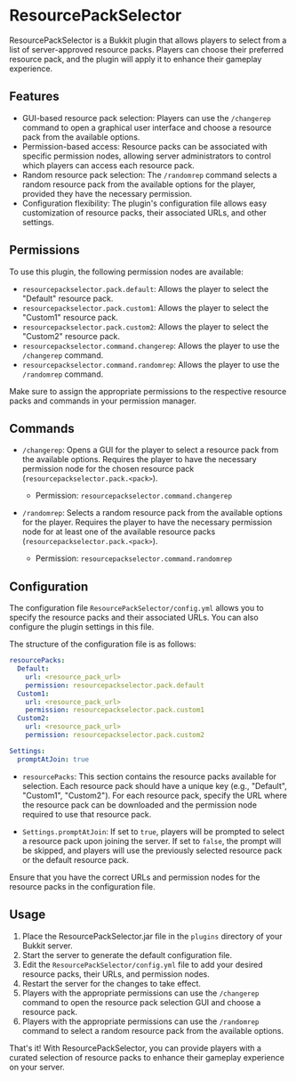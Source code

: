 # ResourcePackSelector

ResourcePackSelector is a Bukkit plugin that allows players to select from a list of server-approved resource packs. Players can choose their preferred resource pack, and the plugin will apply it to enhance their gameplay experience.

## Features

- GUI-based resource pack selection: Players can use the `/changerep` command to open a graphical user interface and choose a resource pack from the available options.
- Permission-based access: Resource packs can be associated with specific permission nodes, allowing server administrators to control which players can access each resource pack.
- Random resource pack selection: The `/randomrep` command selects a random resource pack from the available options for the player, provided they have the necessary permission.
- Configuration flexibility: The plugin's configuration file allows easy customization of resource packs, their associated URLs, and other settings.

## Permissions

To use this plugin, the following permission nodes are available:

- `resourcepackselector.pack.default`: Allows the player to select the "Default" resource pack.
- `resourcepackselector.pack.custom1`: Allows the player to select the "Custom1" resource pack.
- `resourcepackselector.pack.custom2`: Allows the player to select the "Custom2" resource pack.
- `resourcepackselector.command.changerep`: Allows the player to use the `/changerep` command.
- `resourcepackselector.command.randomrep`: Allows the player to use the `/randomrep` command.

Make sure to assign the appropriate permissions to the respective resource packs and commands in your permission manager.

## Commands

- `/changerep`: Opens a GUI for the player to select a resource pack from the available options. Requires the player to have the necessary permission node for the chosen resource pack (`resourcepackselector.pack.<pack>`).
  - Permission: `resourcepackselector.command.changerep`

- `/randomrep`: Selects a random resource pack from the available options for the player. Requires the player to have the necessary permission node for at least one of the available resource packs (`resourcepackselector.pack.<pack>`).
  - Permission: `resourcepackselector.command.randomrep`

## Configuration

The configuration file `ResourcePackSelector/config.yml` allows you to specify the resource packs and their associated URLs. You can also configure the plugin settings in this file.

The structure of the configuration file is as follows:

```yaml
resourcePacks:
  Default:
    url: <resource_pack_url>
    permission: resourcepackselector.pack.default
  Custom1:
    url: <resource_pack_url>
    permission: resourcepackselector.pack.custom1
  Custom2:
    url: <resource_pack_url>
    permission: resourcepackselector.pack.custom2

Settings:
  promptAtJoin: true
```

- `resourcePacks`: This section contains the resource packs available for selection. Each resource pack should have a unique key (e.g., "Default", "Custom1", "Custom2"). For each resource pack, specify the URL where the resource pack can be downloaded and the permission node required to use that resource pack.

- `Settings.promptAtJoin`: If set to `true`, players will be prompted to select a resource pack upon joining the server. If set to `false`, the prompt will be skipped, and players will use the previously selected resource pack or the default resource pack.

Ensure that you have the correct URLs and permission nodes for the resource packs in the configuration file.

## Usage

1. Place the ResourcePackSelector.jar file in the `plugins` directory of your Bukkit server.
2. Start the server to generate the default configuration file.
3. Edit the `ResourcePackSelector/config.yml` file to add your desired resource packs, their URLs, and permission nodes.
4. Restart the server for the changes to take effect.
5. Players with the appropriate permissions can use the `/changerep` command to open the resource pack selection GUI and choose a resource pack.
6. Players with the appropriate permissions can use the `/randomrep` command to select a random resource pack from the available options.

That's it! With ResourcePackSelector, you can provide players with a curated selection of resource packs to enhance their gameplay experience on your server.

